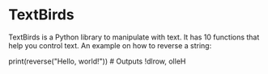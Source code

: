 # TextBirds
TextBirds is a Python library to manipulate with text.
It has 10 functions that help you control text.
An example on how to reverse a string:

print(reverse("Hello, world!")) # Outputs !dlrow, olleH
